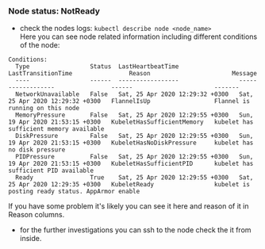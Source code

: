 ### Node status: NotReady
- check the nodes logs: ``kubectl describe node <node_name>``  
Here you can see node related information including different conditions of the node:
```commandline
Conditions:
  Type                 Status  LastHeartbeatTime                 LastTransitionTime                Reason                       Message
  ----                 ------  -----------------                 ------------------                ------                       -------
  NetworkUnavailable   False   Sat, 25 Apr 2020 12:29:32 +0300   Sat, 25 Apr 2020 12:29:32 +0300   FlannelIsUp                  Flannel is running on this node
  MemoryPressure       False   Sat, 25 Apr 2020 12:29:55 +0300   Sun, 19 Apr 2020 21:53:15 +0300   KubeletHasSufficientMemory   kubelet has sufficient memory available
  DiskPressure         False   Sat, 25 Apr 2020 12:29:55 +0300   Sun, 19 Apr 2020 21:53:15 +0300   KubeletHasNoDiskPressure     kubelet has no disk pressure
  PIDPressure          False   Sat, 25 Apr 2020 12:29:55 +0300   Sun, 19 Apr 2020 21:53:15 +0300   KubeletHasSufficientPID      kubelet has sufficient PID available
  Ready                True    Sat, 25 Apr 2020 12:29:55 +0300   Sat, 25 Apr 2020 12:29:35 +0300   KubeletReady                 kubelet is posting ready status. AppArmor enable
```
If you have some problem it's likely you can see it here and reason of it in Reason columns.

- for the further investigations you can ssh to the node check the it from inside.